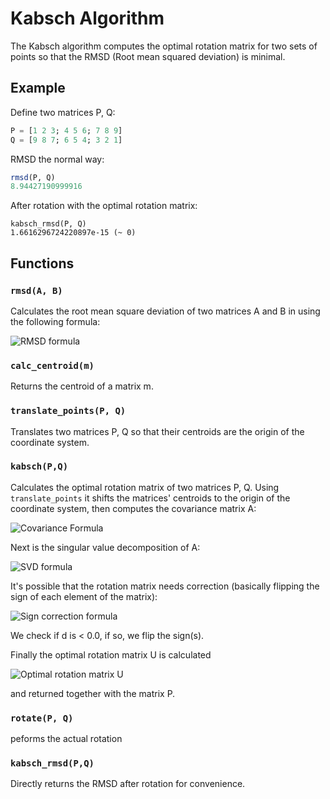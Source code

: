 # Kabsch Algorithm

The Kabsch algorithm computes the optimal rotation matrix for two sets of points so that the RMSD (Root mean squared deviation) is minimal.

## Example

Define two matrices P, Q:
```julia
P = [1 2 3; 4 5 6; 7 8 9]
Q = [9 8 7; 6 5 4; 3 2 1]
```

RMSD the normal way:

```julia
rmsd(P, Q)
8.94427190999916
```
After rotation with the optimal rotation matrix:
```
kabsch_rmsd(P, Q)
1.6616296724220897e-15 (~ 0)
``` 
## Functions

### `rmsd(A, B)`

Calculates the root mean square deviation of two matrices A and B in using the following formula:

![RMSD formula][rmsd-formula]

### `calc_centroid(m)`

Returns the centroid of a matrix m.

### `translate_points(P, Q)`

Translates two matrices P, Q so that their centroids are the origin of the coordinate system.

### `kabsch(P,Q)`

Calculates the optimal rotation matrix of two matrices P, Q.
Using `translate_points` it shifts the matrices' centroids to the origin of the coordinate system, then computes the covariance matrix A:

![Covariance Formula][cov-formula]

Next is the singular value decomposition of A:

![SVD formula][svd-formula]

It's possible that the rotation matrix needs correction (basically flipping the sign of each element of the matrix):

![Sign correction formula][correction-formula]

We check if d is < 0.0, if so, we flip the sign(s).

Finally the optimal rotation matrix U is calculated

![Optimal rotation matrix U][optu-formula]

and returned together with the matrix P.

### `rotate(P, Q)`

peforms the actual rotation

### `kabsch_rmsd(P,Q)`
Directly returns the RMSD after rotation for convenience.


[rmsd-formula]: http://upload.wikimedia.org/math/2/4/6/24612ddd0afbb048bb37093de3ac88fa.png "RMSD Formula"
[cov-formula]: http://upload.wikimedia.org/math/c/b/8/cb8ca6c9c787b2d8a0fd2bf3daad5a0f.png "Covariance matrix formula"
[svd-formula]: http://upload.wikimedia.org/math/4/3/d/43dd92d762ec8b8acf2a5e299b90038a.png "SVD Formula"
[correction-formula]: http://upload.wikimedia.org/math/6/c/6/6c68ceda711c032f1f90b7bf03d38cae.png "Sign correction formula"
[optu-formula]: http://upload.wikimedia.org/math/1/e/d/1ed72885bd9cd4105593aea62883e5a7.png "Optimal rotation matrix U"